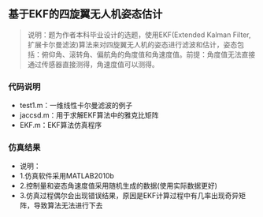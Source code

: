 ## 基于EKF的四旋翼无人机姿态估计

> 说明：题为作者本科毕业设计的选题，使用EKF(Extended Kalman Filter, 扩展卡尔曼滤波)算法来对四旋翼无人机的姿态进行滤波和估计，姿态包括：俯仰角、滚转角、偏航角的角度值和角速度值。前提：角度值无法直接通过传感器直接测得，角速度值可以测得。

### 代码说明

- test1.m：一维线性卡尔曼滤波的例子
- jaccsd.m：用于求解EKF算法中的雅克比矩阵
- EKF.m：EKF算法仿真程序

### 仿真结果

- 说明：
- 1.仿真软件采用MATLAB2010b
- 2.控制量和姿态角速度值采用随机生成的数据(使用实际数据更好)
- 3.仿真过程偶尔会出现错误结果，原因是EKF计算过程中有几率出现奇异矩阵，导致算法无法进行下去
